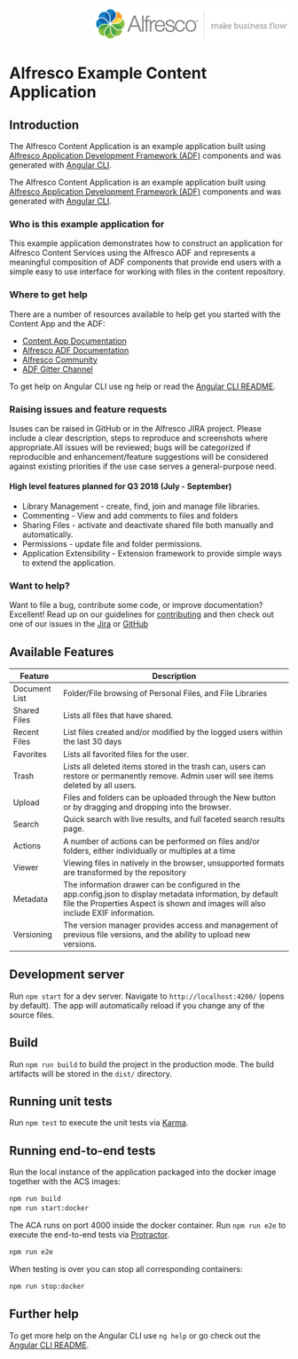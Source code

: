    <p align="right"> <img title="Alfresco" src="alfresco.png" alt="Alfresco - make business flow"></p>
   
# Alfresco Example Content Application

## Introduction

The Alfresco Content Application is an example application built using
[Alfresco Application Development Framework (ADF)](https://github.com/Alfresco/alfresco-ng2-components) components and was generated with [Angular CLI](https://github.com/angular/angular-cli).

The Alfresco Content Application is an example application built using [Alfresco Application Development Framework (ADF)](https://github.com/Alfresco/alfresco-ng2-components) components and was generated with [Angular CLI](https://github.com/angular/angular-cli).

### Who is this example application for

This example application demonstrates how to construct an application for Alfresco Content Services using the Alfresco ADF and represents a meaningful composition of ADF components that provide end users with a simple easy to use interface for working with files in the content repository.

### Where to get help
There are a number of resources available to help get you started with the Content App and the ADF:
* [Content App Documentation](https://alfresco.github.io/alfresco-content-app/)
* [Alfresco ADF Documentation](https://alfresco.github.io/adf-component-catalog/)
* [Alfresco Community](https://community.alfresco.com/)
* [ADF Gitter Channel](https://gitter.im/Alfresco/alfresco-ng2-components)

To get help on Angular CLI use ng help or read the [Angular CLI README](https://github.com/angular/angular-cli/blob/master/README.md).

### Raising issues and feature requests
Isuses can be raised in GitHub or in the Alfresco JIRA project. 
Please include a clear description, steps to reproduce and screenshots where appropriate.All issues will be reviewed; bugs will be categorized if reproducible and enhancement/feature suggestions will be considered against existing priorities if the use case serves a general-purpose need.

#### High level features planned for Q3 2018 (July - September)
* Library Management - create, find, join and manage file libraries.
* Commenting - View and add comments to files and folders
* Sharing Files - activate and deactivate shared file both manually and automatically.
* Permissions - update file and folder permissions.
* Application Extensibility	- Extension framework to provide simple ways to extend the application.

### Want to help?
Want to file a bug, contribute some code, or improve documentation? Excellent! Read up on our guidelines for [contributing](https://github.com/Alfresco/alfresco-content-app/blob/master/CONTRIBUTING.md) and then check out one of our issues in the [Jira](https://issues.alfresco.com/jira/projects/ACA) or [GitHub](https://github.com/Alfresco/alfresco-content-app/issues)

## Available Features
| Feature          | Description                                                    | 
|------------------|----------------------------------------------------------------|
| Document List    | Folder/File browsing of Personal Files, and File Libraries     |
| Shared Files	   | Lists all files that have shared.                              |
| Recent Files	   | List files created and/or modified by the logged users within the last 30 days|
| Favorites	       | Lists all favorited files for the user. |
| Trash	           | Lists all deleted items stored in the trash can, users can restore or permanently remove. Admin user will see items deleted by all users.|
| Upload	       | Files and folders can be uploaded through the New button or by dragging and dropping into the browser.|
| Search	       | Quick search with live results, and full faceted search results page.| 
| Actions	       | A number of actions can be performed on files and/or folders, either individually or multiples at a time|
| Viewer           | Viewing files in natively in the browser, unsupported formats are transformed by the repository |                  
| Metadata	       | The information drawer can be configured in the app.config.json to display metadata information, by default file the Properties Aspect is shown and images will also include EXIF information.|
| Versioning	   | The version manager provides access and management of previous file versions, and the ability to upload new versions.|


## Development server

Run `npm start` for a dev server. Navigate to `http://localhost:4200/` (opens by default).
The app will automatically reload if you change any of the source files.

## Build

Run `npm run build` to build the project in the production mode. The build artifacts will be stored in the `dist/` directory.

## Running unit tests

Run `npm test` to execute the unit tests via [Karma](https://karma-runner.github.io).

## Running end-to-end tests

Run the local instance of the application packaged into the docker image together with the ACS images:

```sh
npm run build
npm run start:docker
```

The ACA runs on port 4000 inside the docker container.
Run `npm run e2e` to execute the end-to-end tests via [Protractor](http://www.protractortest.org/).

```sh
npm run e2e
```

When testing is over you can stop all corresponding containers:

```sh
npm run stop:docker
```

## Further help

To get more help on the Angular CLI use `ng help` or go check out the [Angular CLI README](https://github.com/angular/angular-cli/blob/master/README.md).

[contributing]: https://github.com/Alfresco/alfresco-content-app/blob/master/CONTRIBUTING.md
[github]: https://github.com/Alfresco/alfresco-content-app/issues
[jira]: https://issues.alfresco.com/jira/projects/ACA
